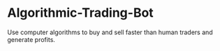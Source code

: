# Algorithmic-Trading-Bot
Use computer algorithms to buy and sell faster than human traders and generate profits.

